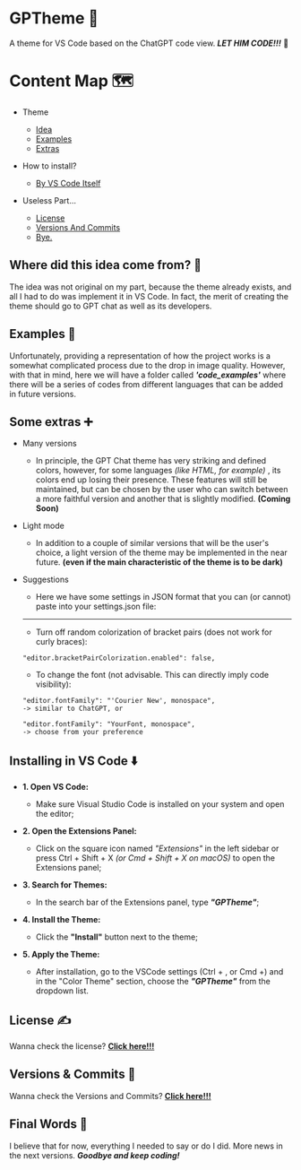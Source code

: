 <!-- title and description -->
# GPTheme 🤖
A theme for VS Code based on the ChatGPT code view. ***LET HIM CODE!!!*** 🍳


<!-- content list -->
# Content Map 🗺️
- Theme
    - [Idea](#where-did-this-idea-come-from-🤔)
    - [Examples](#examples-📸)
    - [Extras](#some-extras-➕)

- How to install?
    - [By VS Code Itself](#vs-code-method-💻)

- Useless Part...
    - [License](#license-✍️)
    - [Versions And Commits](#versions--commits-📓)
    - [Bye.](#final-words-👋)


<!--theme section starts -->
## Where did this idea come from? 🤔
The idea was not original on my part, because the theme already exists, and all I had to do was implement it in VS Code. In fact, the merit of creating the theme should go to GPT chat as well as its developers.

## Examples 📸
Unfortunately, providing a representation of how the project works is a somewhat complicated process due to the drop in image quality. However, with that in mind, here we will have a folder called ***'code_examples'*** where there will be a series of codes from different languages ​​that can be added in future versions.

## Some extras ➕

- Many versions
    - In principle, the GPT Chat theme has very striking and defined colors, however, for some languages ​*​(like HTML, for example)* , its colors end up losing their presence. These features will still be maintained, but can be chosen by the user who can switch between a more faithful version and another that is slightly modified. **(Coming Soon)**

- Light mode
    - In addition to a couple of similar versions that will be the user's choice, a light version of the theme may be implemented in the near future. **(even if the main characteristic of the theme is to be dark)**

- Suggestions
    - Here we have some settings in JSON format that you can (or cannot) paste into your settings.json file:
    ---
    - Turn off random colorization of bracket pairs (does not work for curly braces):
    ```
    "editor.bracketPairColorization.enabled": false,
    ```

    - To change the font (not advisable. This can directly imply code visibility):
    ```
    "editor.fontFamily": "'Courier New', monospace",
    -> similar to ChatGPT, or

    "editor.fontFamily": "YourFont, monospace",
    -> choose from your preference
    ```

<!-- how to install section -->
## Installing in VS Code ⬇️
- **1. Open VS Code:**
    - Make sure Visual Studio Code is installed on your system and open the editor;

- **2. Open the Extensions Panel:**
    - Click on the square icon named *"Extensions"* in the left sidebar or press Ctrl + Shift + X *(or Cmd + Shift + X on macOS)* to open the Extensions panel;

- **3. Search for Themes:**
    - In the search bar of the Extensions panel, type ***"GPTheme"***;

- **4. Install the Theme:**
    - Click the **"Install"** button next to the theme;

- **5. Apply the Theme:**
    - After installation, go to the VSCode settings (Ctrl + , or Cmd +) and in the "Color Theme" section, choose the ***"GPTheme"*** from the dropdown list.


<!-- useless part section -->
## License ✍️
Wanna check the license? [**Click here!!!**](LICENSE)

## Versions & Commits 📓
Wanna check the Versions and Commits? [**Click here!!!**](CHANGELOG.md)

## Final Words 👋
I believe that for now, everything I needed to say or do I did. More news in the next versions. ***Goodbye and keep coding!***